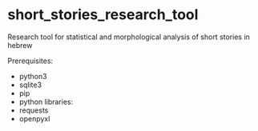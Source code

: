 # short_stories_research_tool
Research tool for statistical and morphological analysis of short stories in hebrew

Prerequisites:
* python3
* sqlite3
* pip
* python libraries:
*   requests
*   openpyxl
